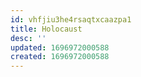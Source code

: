 ```yaml
---
id: vhfjiu3he4rsaqtxcaazpa1
title: Holocaust
desc: ''
updated: 1696972000588
created: 1696972000588
---
```

